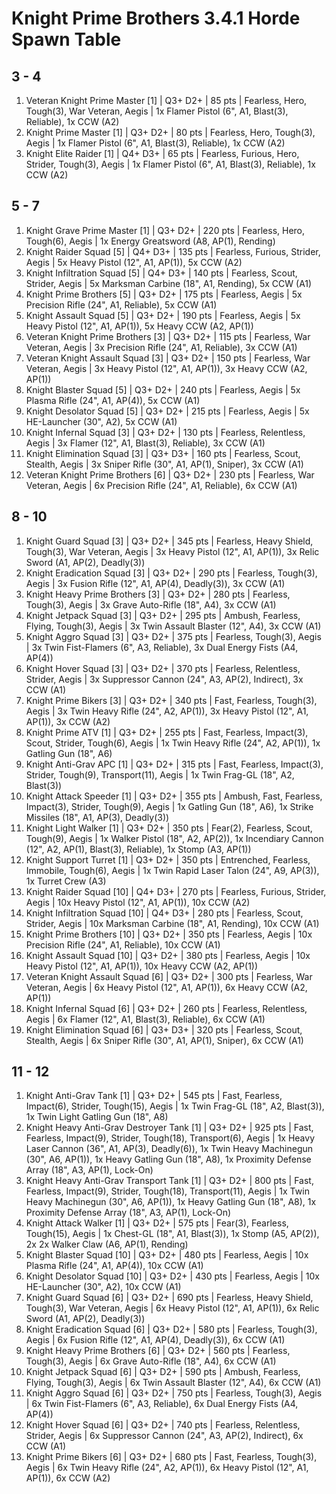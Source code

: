 # Knight Prime Brothers 3.4.1 Horde Spawn Table

## 3 - 4

1. Veteran Knight Prime Master [1] | Q3+ D2+ | 85 pts | Fearless, Hero, Tough(3), War Veteran, Aegis | 1x Flamer Pistol (6", A1, Blast(3), Reliable), 1x CCW (A2)
1. Knight Prime Master [1] | Q3+ D2+ | 80 pts | Fearless, Hero, Tough(3), Aegis | 1x Flamer Pistol (6", A1, Blast(3), Reliable), 1x CCW (A2)
1. Knight Elite Raider [1] | Q4+ D3+ | 65 pts | Fearless, Furious, Hero, Strider, Tough(3), Aegis | 1x Flamer Pistol (6", A1, Blast(3), Reliable), 1x CCW (A2)

## 5 - 7

1. Knight Grave Prime Master [1] | Q3+ D2+ | 220 pts | Fearless, Hero, Tough(6), Aegis | 1x Energy Greatsword (A8, AP(1), Rending)
1. Knight Raider Squad [5] | Q4+ D3+ | 135 pts | Fearless, Furious, Strider, Aegis | 5x Heavy Pistol (12", A1, AP(1)), 5x CCW (A2)
1. Knight Infiltration Squad [5] | Q4+ D3+ | 140 pts | Fearless, Scout, Strider, Aegis | 5x Marksman Carbine (18", A1, Rending), 5x CCW (A1)
1. Knight Prime Brothers [5] | Q3+ D2+ | 175 pts | Fearless, Aegis | 5x Precision Rifle (24", A1, Reliable), 5x CCW (A1)
1. Knight Assault Squad [5] | Q3+ D2+ | 190 pts | Fearless, Aegis | 5x Heavy Pistol (12", A1, AP(1)), 5x Heavy CCW (A2, AP(1))
1. Veteran Knight Prime Brothers [3] | Q3+ D2+ | 115 pts | Fearless, War Veteran, Aegis | 3x Precision Rifle (24", A1, Reliable), 3x CCW (A1)
1. Veteran Knight Assault Squad [3] | Q3+ D2+ | 150 pts | Fearless, War Veteran, Aegis | 3x Heavy Pistol (12", A1, AP(1)), 3x Heavy CCW (A2, AP(1))
1. Knight Blaster Squad [5] | Q3+ D2+ | 240 pts | Fearless, Aegis | 5x Plasma Rifle (24", A1, AP(4)), 5x CCW (A1)
1. Knight Desolator Squad [5] | Q3+ D2+ | 215 pts | Fearless, Aegis | 5x HE-Launcher (30", A2), 5x CCW (A1)
1. Knight Infernal Squad [3] | Q3+ D2+ | 130 pts | Fearless, Relentless, Aegis | 3x Flamer (12", A1, Blast(3), Reliable), 3x CCW (A1)
1. Knight Elimination Squad [3] | Q3+ D3+ | 160 pts | Fearless, Scout, Stealth, Aegis | 3x Sniper Rifle (30", A1, AP(1), Sniper), 3x CCW (A1)
1. Veteran Knight Prime Brothers [6] | Q3+ D2+ | 230 pts | Fearless, War Veteran, Aegis | 6x Precision Rifle (24", A1, Reliable), 6x CCW (A1)

## 8 - 10

1. Knight Guard Squad [3] | Q3+ D2+ | 345 pts | Fearless, Heavy Shield, Tough(3), War Veteran, Aegis | 3x Heavy Pistol (12", A1, AP(1)), 3x Relic Sword (A1, AP(2), Deadly(3))
1. Knight Eradication Squad [3] | Q3+ D2+ | 290 pts | Fearless, Tough(3), Aegis | 3x Fusion Rifle (12", A1, AP(4), Deadly(3)), 3x CCW (A1)
1. Knight Heavy Prime Brothers [3] | Q3+ D2+ | 280 pts | Fearless, Tough(3), Aegis | 3x Grave Auto-Rifle (18", A4), 3x CCW (A1)
1. Knight Jetpack Squad [3] | Q3+ D2+ | 295 pts | Ambush, Fearless, Flying, Tough(3), Aegis | 3x Twin Assault Blaster (12", A4), 3x CCW (A1)
1. Knight Aggro Squad [3] | Q3+ D2+ | 375 pts | Fearless, Tough(3), Aegis | 3x Twin Fist-Flamers (6", A3, Reliable), 3x Dual Energy Fists (A4, AP(4))
1. Knight Hover Squad [3] | Q3+ D2+ | 370 pts | Fearless, Relentless, Strider, Aegis | 3x Suppressor Cannon (24", A3, AP(2), Indirect), 3x CCW (A1)
1. Knight Prime Bikers [3] | Q3+ D2+ | 340 pts | Fast, Fearless, Tough(3), Aegis | 3x Twin Heavy Rifle (24", A2, AP(1)), 3x Heavy Pistol (12", A1, AP(1)), 3x CCW (A2)
1. Knight Prime ATV [1] | Q3+ D2+ | 255 pts | Fast, Fearless, Impact(3), Scout, Strider, Tough(6), Aegis | 1x Twin Heavy Rifle (24", A2, AP(1)), 1x Gatling Gun (18", A6)
1. Knight Anti-Grav APC [1] | Q3+ D2+ | 315 pts | Fast, Fearless, Impact(3), Strider, Tough(9), Transport(11), Aegis | 1x Twin Frag-GL (18", A2, Blast(3))
1. Knight Attack Speeder [1] | Q3+ D2+ | 355 pts | Ambush, Fast, Fearless, Impact(3), Strider, Tough(9), Aegis | 1x Gatling Gun (18", A6), 1x Strike Missiles (18", A1, AP(3), Deadly(3))
1. Knight Light Walker [1] | Q3+ D2+ | 350 pts | Fear(2), Fearless, Scout, Tough(9), Aegis | 1x Walker Pistol (18", A2, AP(2)), 1x Incendiary Cannon (12", A2, AP(1), Blast(3), Reliable), 1x Stomp (A3, AP(1))
1. Knight Support Turret [1] | Q3+ D2+ | 350 pts | Entrenched, Fearless, Immobile, Tough(6), Aegis | 1x Twin Rapid Laser Talon (24", A9, AP(3)), 1x Turret Crew (A3)
1. Knight Raider Squad [10] | Q4+ D3+ | 270 pts | Fearless, Furious, Strider, Aegis | 10x Heavy Pistol (12", A1, AP(1)), 10x CCW (A2)
1. Knight Infiltration Squad [10] | Q4+ D3+ | 280 pts | Fearless, Scout, Strider, Aegis | 10x Marksman Carbine (18", A1, Rending), 10x CCW (A1)
1. Knight Prime Brothers [10] | Q3+ D2+ | 350 pts | Fearless, Aegis | 10x Precision Rifle (24", A1, Reliable), 10x CCW (A1)
1. Knight Assault Squad [10] | Q3+ D2+ | 380 pts | Fearless, Aegis | 10x Heavy Pistol (12", A1, AP(1)), 10x Heavy CCW (A2, AP(1))
1. Veteran Knight Assault Squad [6] | Q3+ D2+ | 300 pts | Fearless, War Veteran, Aegis | 6x Heavy Pistol (12", A1, AP(1)), 6x Heavy CCW (A2, AP(1))
1. Knight Infernal Squad [6] | Q3+ D2+ | 260 pts | Fearless, Relentless, Aegis | 6x Flamer (12", A1, Blast(3), Reliable), 6x CCW (A1)
1. Knight Elimination Squad [6] | Q3+ D3+ | 320 pts | Fearless, Scout, Stealth, Aegis | 6x Sniper Rifle (30", A1, AP(1), Sniper), 6x CCW (A1)

## 11 - 12

1. Knight Anti-Grav Tank [1] | Q3+ D2+ | 545 pts | Fast, Fearless, Impact(6), Strider, Tough(15), Aegis | 1x Twin Frag-GL (18", A2, Blast(3)), 1x Twin Light Gatling Gun (18", A8)
1. Knight Heavy Anti-Grav Destroyer Tank [1] | Q3+ D2+ | 925 pts | Fast, Fearless, Impact(9), Strider, Tough(18), Transport(6), Aegis | 1x Heavy Laser Cannon (36", A1, AP(3), Deadly(6)), 1x Twin Heavy Machinegun (30", A6, AP(1)), 1x Heavy Gatling Gun (18", A8), 1x Proximity Defense Array (18", A3, AP(1), Lock-On)
1. Knight Heavy Anti-Grav Transport Tank [1] | Q3+ D2+ | 800 pts | Fast, Fearless, Impact(9), Strider, Tough(18), Transport(11), Aegis | 1x Twin Heavy Machinegun (30", A6, AP(1)), 1x Heavy Gatling Gun (18", A8), 1x Proximity Defense Array (18", A3, AP(1), Lock-On)
1. Knight Attack Walker [1] | Q3+ D2+ | 575 pts | Fear(3), Fearless, Tough(15), Aegis | 1x Chest-GL (18", A1, Blast(3)), 1x Stomp (A5, AP(2)), 2x 2x Walker Claw (A6, AP(1), Rending)
1. Knight Blaster Squad [10] | Q3+ D2+ | 480 pts | Fearless, Aegis | 10x Plasma Rifle (24", A1, AP(4)), 10x CCW (A1)
1. Knight Desolator Squad [10] | Q3+ D2+ | 430 pts | Fearless, Aegis | 10x HE-Launcher (30", A2), 10x CCW (A1)
1. Knight Guard Squad [6] | Q3+ D2+ | 690 pts | Fearless, Heavy Shield, Tough(3), War Veteran, Aegis | 6x Heavy Pistol (12", A1, AP(1)), 6x Relic Sword (A1, AP(2), Deadly(3))
1. Knight Eradication Squad [6] | Q3+ D2+ | 580 pts | Fearless, Tough(3), Aegis | 6x Fusion Rifle (12", A1, AP(4), Deadly(3)), 6x CCW (A1)
1. Knight Heavy Prime Brothers [6] | Q3+ D2+ | 560 pts | Fearless, Tough(3), Aegis | 6x Grave Auto-Rifle (18", A4), 6x CCW (A1)
1. Knight Jetpack Squad [6] | Q3+ D2+ | 590 pts | Ambush, Fearless, Flying, Tough(3), Aegis | 6x Twin Assault Blaster (12", A4), 6x CCW (A1)
1. Knight Aggro Squad [6] | Q3+ D2+ | 750 pts | Fearless, Tough(3), Aegis | 6x Twin Fist-Flamers (6", A3, Reliable), 6x Dual Energy Fists (A4, AP(4))
1. Knight Hover Squad [6] | Q3+ D2+ | 740 pts | Fearless, Relentless, Strider, Aegis | 6x Suppressor Cannon (24", A3, AP(2), Indirect), 6x CCW (A1)
1. Knight Prime Bikers [6] | Q3+ D2+ | 680 pts | Fast, Fearless, Tough(3), Aegis | 6x Twin Heavy Rifle (24", A2, AP(1)), 6x Heavy Pistol (12", A1, AP(1)), 6x CCW (A2)